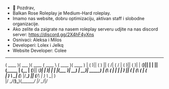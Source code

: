 - 👋 Pozdrav,
- Balkan Rose Roleplay je Medium-Hard roleplay.
- Imamo nas website, dobru optimizaciju, aktivan staff i slobodne organizacije.
- Ako zelite da zaigrate na nasem roleplay serveru udjite na nas discord server: https://discord.gg/2X4hF4yXns
- Osnivaci: Aleksa i Milos
- Developeri: Lolex i Jelkq
- Website Developer: Colee



 _______  _______  _______  _______          _______  _______ 
(  ____ )(  ___  )(  ____ \(  ____ \        (  ____ )(  ____ )
| (    )|| (   ) || (    \/| (    \/        | (    )|| (    )|
| (____)|| |   | || (_____ | (__            | (____)|| (____)|
|     __)| |   | |(_____  )|  __)           |     __)|  _____)
| (\ (   | |   | |      ) || (              | (\ (   | (      
| ) \ \__| (___) |/\____) || (____/\        | ) \ \__| )      
|/   \__/(_______)\_______)(_______/        |/   \__/|/       
                                                             
                                   

